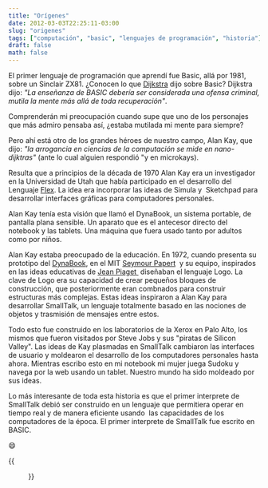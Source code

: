 ```yaml
---
title: "Orígenes"
date: 2012-03-03T22:25:11-03:00
slug: "origenes"
tags: ["computación", "basic", "lenguajes de programación", "historia"]
draft: false
math: false
---
```


El primer lenguaje de programación que aprendí fue Basic, allá por 1981,
sobre un Sinclair ZX81. ¿Conocen lo que [Dijkstra](/blog/2009/07/calidad-correccion-y-elegancia-una-entrevista-a-dijkstra.html)
dijo sobre Basic? Dijkstra dijo: *"La enseñanza de BASIC debería ser
considerada una ofensa criminal, mutila la mente más allá de toda
recuperación"*.

Comprenderán mi preocupación cuando supe que uno de los personajes que
más admiro pensaba así, ¿estaba mutilada mi mente para siempre?

Pero ahí está otro de los grandes héroes de nuestro campo, Alan Kay, que
dijo: *"la arrogancia en ciencias de la computación se mide en
nano-dijktras"* (ante lo cual alguien respondió "y en microkays).

Resulta que a principios de la década de 1970 Alan Kay era un
investigador en la Universidad de Utah que había participado en el
desarrollo del Lenguaje
[Flex](http://www.mprove.de/diplom/gui/kay68.html). La idea era
incorporar las ideas de Simula y  Sketchpad para desarrollar interfaces
gráficas para computadores personales.

Alan Kay tenía esta visión que llamó el DynaBook, un sistema portable,
de pantalla plana sensible. Un aparato que es el antecesor directo del
notebook y las tablets. Una máquina que fuera usado tanto por adultos
como por niños.

Alan Kay estaba preocupado de la educación. En 1972, cuando presenta su
prototipo del [DynaBook](http://en.wikipedia.org/wiki/Dynabook), en el
MIT [Seymour Papert](http://en.wikipedia.org/wiki/Papert)  y su equipo,
inspirados en las ideas educativas de [Jean
Piaget ](http://en.wikipedia.org/wiki/Jean_Piaget) diseñaban el lenguaje
Logo. La clave de Logo era su capacidad de crear pequeños bloques de
construcción, que posteriormente eran combnados para construir
estructuras más complejas. Estas ideas inspiraron a Alan Kay para
desarrollar SmallTalk, un lenguaje totalmente basado en las nociones de
objetos y trasmisión de mensajes entre estos.

Todo esto fue construido en los laboratorios de la Xerox en Palo Alto,
los mismos que fueron visitados por Steve Jobs y sus "piratas de
Silicon Valley". Las ideas de Kay plasmadas en SmallTalk cambiaron las
interfaces de usuario y moldearon el desarrollo de los computadores
personales hasta ahora. Mientras escribo esto en mi notebook mi mujer
juega Sudoku y navega por la web usando un tablet. Nuestro mundo ha sido
moldeado por sus ideas.

Lo más interesante de toda esta historia es que el primer interprete de
SmallTalk debió ser construido en un lenguaje que permitiera operar en
tiempo real y de manera eficiente usando  las capacidades de los
computadores de la época. El primer interprete de SmallTalk fue escrito
en BASIC.

:smile:

{{<figure caption="Alan Kay mostrando el prototipo del Dynabook" src="800px-Alan_Kay_and_the_prototype_of_Dynabook_pt._5_3010032738.jpg">}}

